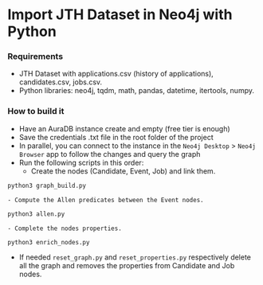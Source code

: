 # Import JTH Dataset in Neo4j with Python

### Requirements

- JTH Dataset with applications.csv (history of applications), candidates.csv, jobs.csv.
- Python libraries: neo4j, tqdm, math, pandas, datetime, itertools, numpy.

### How to build it

- Have an AuraDB instance create and empty (free tier is enough)
- Save the credentials .txt file in the root folder of the project
- In parallel, you can connect to the instance in the `Neo4j Desktop` > `Neo4j Browser` app to follow the changes and query the graph
- Run the following scripts in this order:
    - Create the nodes (Candidate, Event, Job) and link them.
```bash
python3 graph_build.py
```
    - Compute the Allen predicates between the Event nodes.
```bash
python3 allen.py
```
    - Complete the nodes properties.
```bash
python3 enrich_nodes.py
```

- If needed ```reset_graph.py``` and ```reset_properties.py``` respectively delete all the graph and removes the properties from Candidate and Job nodes.

